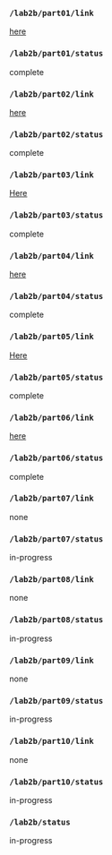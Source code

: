 ### `/lab2b/part01/link`
[here](https://github.com/koushik-sss/LAB2B_ESE5190/blob/main/Part-1/part1.c)
### `/lab2b/part01/status`
complete
### `/lab2b/part02/link`
[here](https://github.com/koushik-sss/LAB2B_ESE5190/tree/main/Part-2)
### `/lab2b/part02/status`
complete
### `/lab2b/part03/link`
[Here](https://github.com/koushik-sss/LAB2B_ESE5190/tree/main/Part-3)
### `/lab2b/part03/status`
complete
### `/lab2b/part04/link`
[here](https://github.com/koushik-sss/LAB2B_ESE5190/tree/main/Part-4)
### `/lab2b/part04/status`
complete
### `/lab2b/part05/link`
[Here](https://github.com/koushik-sss/LAB2B_ESE5190/blob/main/Part-5/part5.md)
### `/lab2b/part05/status`
complete
### `/lab2b/part06/link`
[here](https://github.com/koushik-sss/LAB2B_ESE5190/tree/main/Part-6)
### `/lab2b/part06/status`
complete
### `/lab2b/part07/link`
none
### `/lab2b/part07/status`
in-progress
### `/lab2b/part08/link`
none
### `/lab2b/part08/status`
in-progress
### `/lab2b/part09/link`
none
### `/lab2b/part09/status`
in-progress
### `/lab2b/part10/link`
none
### `/lab2b/part10/status`
in-progress
### `/lab2b/status`
in-progress
